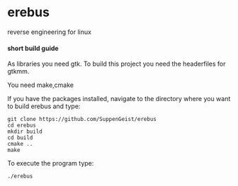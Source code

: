 # erebus
reverse engineering for linux

#### short build guide
As libraries you need gtk.
To build this project you need the headerfiles for gtkmm.

You need make,cmake

If you have the packages installed, navigate to the directory where you want to build erebus and type:
```
git clone https://github.com/SuppenGeist/erebus
cd erebus
mkdir build
cd build
cmake ..
make
```

To execute the program type:
```
./erebus
```
